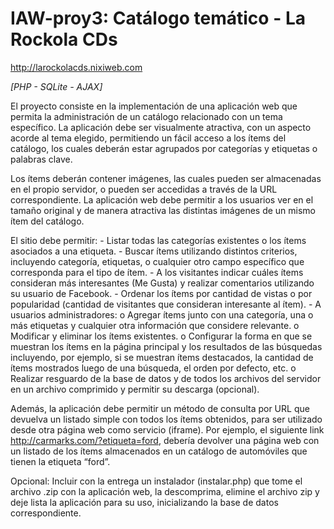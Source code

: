 IAW-proy3: Catálogo temático - La Rockola CDs
============================

http://larockolacds.nixiweb.com

*[PHP - SQLite - AJAX]*  

El  proyecto  consiste  en  la  implementación  de  una aplicación  web  que  permita  la  administración  de un catálogo relacionado  con  un  tema  específico.  La  aplicación  debe  ser visualmente  atractiva, con  un aspecto  acorde  al  tema  elegido,  permitiendo  un  fácil  acceso  a  los ítems  del  catálogo,  los  cuales  deberán estar agrupados por categorías y etiquetas o palabras clave.

Los ítems deberán contener imágenes, las cuales pueden ser almacenadas en el propio servidor, o pueden ser accedidas a través de la URL correspondiente. La aplicación web debe permitir a los usuarios ver en el tamaño original y de manera atractiva las distintas imágenes de un mismo ítem del catálogo.

El sitio debe permitir: 
    - Listar todas las categorías existentes o los ítems asociados a una etiqueta. 
    - Buscar ítems utilizando distintos criterios, incluyendo categoría, etiquetas, o cualquier otro campo          específico que corresponda para el tipo de ítem. 
    - A los visitantes  indicar cuáles  ítems consideran más interesantes (Me Gusta) y realizar comentarios utilizando su usuario de Facebook. 
    - Ordenar los ítems por cantidad de vistas o por popularidad (cantidad de visitantes que consideran interesante al ítem). 
    - A usuarios administradores: 
          o   Agregar  ítems junto  con una categoría, una o más etiquetas y cualquier otra información que considere relevante. 
          o   Modificar y eliminar los ítems existentes. 
          o   Configurar la forma en que se muestran los ítems en la página principal y los resultados de las  búsquedas   incluyendo,  por ejemplo, si se  muestran ítems  destacados,  la  cantidad de ítems mostrados luego de una búsqueda, el orden por defecto, etc. 
          o   Realizar resguardo de la base de datos y de todos los archivos del servidor en un archivo comprimido y permitir su descarga (opcional).
          
Además, la aplicación debe permitir un método de  consulta  por URL que devuelva un listado simple con todos los ítems obtenidos, para ser utilizado desde otra página web como servicio (iframe). Por ejemplo, el siguiente  link http://carmarks.com/?etiqueta=ford, debería devolver una página web con un listado de los ítems almacenados en un catálogo de automóviles que tienen la etiqueta “ford”. 

Opcional: Incluir con la entrega un instalador (instalar.php) que tome el archivo .zip con la aplicación web, la descomprima, elimine el archivo zip y deje lista la aplicación para su uso, inicializando la base de datos correspondiente. 